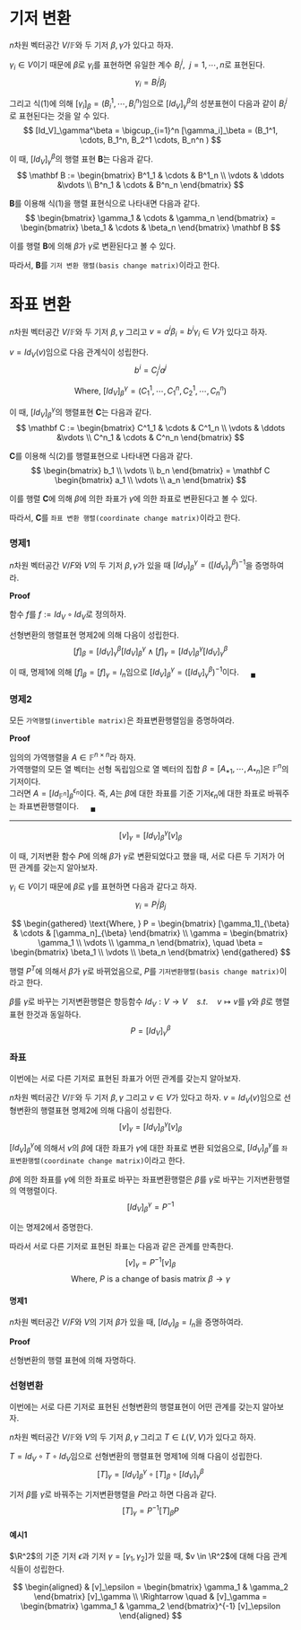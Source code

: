# 기저 변환
$n$차원 벡터공간 $V/ \mathbb F$와 두 기저 $\beta, \gamma$가 있다고 하자.

$\gamma_i \in V$이기 때문에 $\beta$로 $\gamma_i$를 표현하면 유일한 계수 $B_i^j, \enspace j = 1, \cdots, n$로 표현된다.
$$ \begin{equation} \gamma_i = B^j_i \beta_j \end{equation} $$

그리고 식(1)에 의해 $[\gamma_i]_\beta = (B_i^1, \cdots, B_i^n)$임으로 $[Id_V]_\gamma^\beta$의 성분표현이 다음과 같이 $B_i^j$로 표현된다는 것을 알 수 있다.
$$ [Id_V]_\gamma^\beta = \bigcup_{i=1}^n [\gamma_i]_\beta = (B_1^1, \cdots, B_1^n, B_2^1 \cdots, B_n^n ) $$

이 때, $[Id_V]_\gamma^\beta$의 행렬 표현 $\mathbf B$는 다음과 같다.
$$ \mathbf B := \begin{bmatrix} B^1_1 & \cdots & B^1_n \\ \vdots & \ddots &\vdots \\ B^n_1 & \cdots & B^n_n  \end{bmatrix} $$

$\mathbf B$를 이용해 식(1)을 행렬 표현식으로 나타내면 다음과 같다.
$$ \begin{bmatrix} \gamma_1 & \cdots & \gamma_n \end{bmatrix} = \begin{bmatrix} \beta_1 & \cdots & \beta_n \end{bmatrix} \mathbf B $$

이를 행렬 $\mathbf B$에 의해 $\beta$가 $\gamma$로 변환된다고 볼 수 있다.

따라서, $\mathbf B$를 `기저 변환 행렬(basis change matrix)`이라고 한다.

# 좌표 변환
$n$차원 벡터공간 $V/ \mathbb F$와 두 기저 $\beta, \gamma$ 그리고 $v = a^i \beta_i = b^i \gamma_i \in V$가 있다고 하자. 

$v= Id_V(v)$임으로 다음 관계식이 성립한다.
$$ \begin{equation} b^i = C^i_j a^j \end{equation} $$

$$ \text{Where, } [Id_V]_\beta^\gamma = (C^1_1, \cdots, C^n_1, C^1_2, \cdots, C^n_n) $$

이 때,  $[Id_V]_\beta^\gamma$의 행렬표현 $\mathbf C$는 다음과 같다.
$$ \mathbf C := \begin{bmatrix} C^1_1 & \cdots & C^1_n \\ \vdots & \ddots &\vdots \\ C^n_1 & \cdots & C^n_n  \end{bmatrix} $$

$\mathbf C$를 이용해 식(2)를 행렬표현으로 나타내면 다음과 같다.
$$ \begin{bmatrix} b_1 \\ \vdots \\ b_n \end{bmatrix} = \mathbf C \begin{bmatrix} a_1 \\ \vdots \\ a_n \end{bmatrix} $$

이를 행렬 $\mathbf C$에 의해 $\beta$에 의한 좌표가 $\gamma$에 의한 좌표로 변환된다고 볼 수 있다.

따라서, $\mathbf C$를 `좌표 변환 행렬(coordinate change matrix)`이라고 한다.

### 명제1
$n$차원 벡터공간 $V/F$와 $V$의 두 기저 $\beta,\gamma$가 있을 때 $[Id_V]^\gamma_\beta = \left( [Id_V]^\beta_\gamma \right)^{-1}$을 증명하여라.

**Proof**

함수 $f$를 $f := Id_V \circ Id_V$로 정의하자.

선형변환의 행렬표현 명제2에 의해 다음이 성립한다.
$$ [f]_\beta = [Id_V]^\beta_\gamma [Id_V]^\gamma_\beta \land [f]_\gamma = [Id_V]^\gamma_\beta [Id_V]^\beta_\gamma $$

이 때, 명제1에 의해 $[f]_\beta = [f]_\gamma = I_n$임으로 $[Id_V]^\gamma_\beta = \left( [Id_V]^\beta_\gamma \right)^{-1}$이다. $\quad {_\blacksquare}$

### 명제2
모든 `가역행렬(invertible matrix)`은 좌표변환행렬임을 증명하여라.

**Proof**

임의의 가역행렬을 $A \in \mathbb F^{n \times n}$라 하자.   
가역행렬의 모든 열 벡터는 선형 독립임으로 열 벡터의 집합 $\beta=[A_{*1}, \cdots, A_{*n}]$은 $\mathbb F^n$의 기저이다.  
그러면 $A = [Id_{\mathbb F^n}]_\beta^{\epsilon_n}$이다. 즉, $A$는 $\beta$에 대한 좌표를 기준 기저$\epsilon_n$에 대한 좌표로 바꿔주는 좌표변환행렬이다. $\quad {_\blacksquare}$

---

$$ [v]_\gamma = [Id_V]_\beta^\gamma [v]_\beta $$ 




이 때, 기저변환 함수 $P$에 의해 $\beta$가 $\gamma$로 변환되었다고 했을 때, 서로 다른 두 기저가 어떤 관계를 갖는지 알아보자.

$\gamma_i \in V$이기 때문에 $\beta$로 $\gamma$를 표현하면 다음과 같다고 하자.
$$ \gamma_i = P^j_i \beta_j $$


$$ \begin{gathered} \text{Where, } P = \begin{bmatrix} [\gamma_1]_{\beta} & \cdots & [\gamma_n]_{\beta} \end{bmatrix} \\ \gamma = \begin{bmatrix} \gamma_1 \\ \vdots \\ \gamma_n \end{bmatrix}, \quad \beta = \begin{bmatrix} \beta_1 \\ \vdots \\ \beta_n \end{bmatrix} \end{gathered}  $$

행렬 $P^T$에 의해서 $\beta$가 $\gamma$로 바뀌었음으로, $P$를 `기저변환행렬(basis change matrix)`이라고 한다.

$\beta$를 $\gamma$로 바꾸는 기저변환행렬은 항등함수 $Id_V : V \rightarrow V \quad s.t. \quad v \mapsto v$를 $\gamma$와 $\beta$로 행렬표현 한것과 동일하다.
$$ P = [Id_V]_\gamma^\beta $$

### 좌표
이번에는 서로 다른 기저로 표현된 좌표가 어떤 관계를 갖는지 알아보자.

$n$차원 벡터공간 $V/ \mathbb F$와 두 기저 $\beta, \gamma$ 그리고 $v \in V$가 있다고 하자. $v= Id_V(v)$임으로 선형변환의 행렬표현 명제2에 의해 다음이 성립한다.
$$ [v]_\gamma = [Id_V]_\beta^\gamma[v]_\beta $$

$[Id_V]_\beta^\gamma$에 의해서 $v$의 $\beta$에 대한 좌표가 $\gamma$에 대한 좌표로 변환 되었음으로, $[Id_V]_\beta^\gamma$를 `좌표변환행렬(coordinate change matrix)`이라고 한다.

$\beta$에 의한 좌표를 $\gamma$에 의한 좌표로 바꾸는 좌표변환행렬은 $\beta$를 $\gamma$로 바꾸는 기저변환행렬의 역행렬이다.
$$ [Id_V]_\beta^\gamma = P^{-1} $$

이는 명제2에서 증명한다.

따라서 서로 다른 기저로 표현된 좌표는 다음과 같은 관계를 만족한다.
$$ [v]_\gamma = P^{-1} [v]_\beta $$
$$ \text{Where, } P \text{ is a change of basis matrix } \beta \rightarrow \gamma $$

#### 명제1
$n$차원 벡터공간 $V/F$와 $V$의 기저 $\beta$가 있을 때, $[Id_V]_\beta = I_n$을 증명하여라.

**Proof**

선형변환의 행렬 표현에 의해 자명하다.



### 선형변환
이번에는 서로 다른 기저로 표현된 선형변환의 행렬표현이 어떤 관계를 갖는지 알아보자.

$n$차원 벡터공간 $V/ \mathbb F$와 $V$의 두 기저 $\beta,\gamma$ 그리고 $T \in L(V,V)$가 있다고 하자.

$T = Id_V \circ T \circ Id_V$임으로 선형변환의 행렬표현 명제1에 의해 다음이 성립한다.
$$ [T]_\gamma = [Id_V]^\gamma_\beta \circ [T]_\beta \circ [Id_V]^\beta_\gamma $$

기저 $\beta$를 $\gamma$로 바꿔주는 기저변환행렬을 $P$라고 하면 다음과 같다.
$$ [T]_\gamma = P^{-1}[T]_\beta P $$

#### 예시1
$\R^2$의 기준 기저 $\epsilon$과 기저 $\gamma = [ \gamma_1, \gamma_2 ]$가 있을 때, $v \in \R^2$에 대해 다음 관계식들이 성립한다.

$$ \begin{aligned} & [v]_\epsilon = \begin{bmatrix} \gamma_1 &  \gamma_2 \end{bmatrix} [v]_\gamma \\ \Rightarrow \quad & [v]_\gamma = \begin{bmatrix} \gamma_1 &  \gamma_2 \end{bmatrix}^{-1} [v]_\epsilon  \end{aligned}  $$